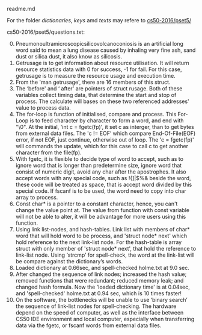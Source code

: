 readme.md

For the folder *dictionaries*, *keys* amd *texts* may refere to [cs50-2016/pset5/](https://github.com/alvintwng/cs50-2016/tree/master/pset5) 

cs50-2016/pset5/questions.txt:

0.  Pneumonoultramicroscopicsilicovolcanoconiosis is an artificial long word said to mean a lung disease caused by inhaling very fine ash, sand dust or silica dust, it also know as silicosis.
1.  Getrusage is to get information about resource utilisation. It will return resource statistics data with 0 for success, -1 for fail. For this case, getrusage is to measure the resource usage and execution time.
2.  From the 'man getrusage', there are 16 members of this struct.
3.  The ‘before' and ‘ after' are pointers of struct rusage. Both of these variables collect timing data, that determine the start and stop of process. The calculate will bases on these two referenced addresses' value to process data.
4.  The for-loop is function of initialised, compare and process. This For-Loop is to feed character by character to form a word, and end with "\0".
At the initial, 'int c = fgetc(fp)', it set c as interger, than to get bytes from external data files. The 'c != EOF’ which compare End-Of-File(EOF) error, if not EOF, just continue, otherwise out of loop. The 'c = fgetc(fp)' will commands the update, which for this case to call c to get another character from the file(fp).
5.  With fgetc, it is flexible to decide type of word to accept, such as to ignore word that is longer than predetermine size, ignore word that consist of numeric digit, avoid any char after the apostrophes. It also accept words with any special code, such as !{]|$%& beside the word, these code will be treated as space, that is accept word divided by this special code. If fscanf is to be used, the word need to copy into char array to process. 
6.  Const char* is a pointer to a constant character, hence, you can't change the value point at. The value from function with const variable will not be able to alter, it will be advantage for more users using this function.
7.  Using link list-nodes, and hash-tables. Link list with members of char* word that will hold word to be process, and 'struct node* next' which hold reference to the next link-list node. For the hash-table is array struct with only member of 'struct node* next', that hold the reference to link-list node. Using ‘strcmp’ for spell-check, the word at the link-list will be compare against the dictionary’s words.
8.  Loaded dictionary at 0.66sec, and spell-checked holme.txt at 9.0 sec.
9.  After changed the sequence of link nodes; increased the hash value; removed functions that were redundant; reduced memory leak; and changed hash formula. Now the 'loaded dictionary time' is at  0.04sec, and 'spell-checked' holme.txt at 0.94 sec, which is 10 times faster!
10. On the software, the bottlenecks will be unable to use ‘binary search’ the sequence of link-list nodes for spell-checking. The hardware depend on the speed of computer, as well as the interface between CS50 IDE environment and local computer, especially when transferring data via the fgetc, or fscanf words from external data files.
